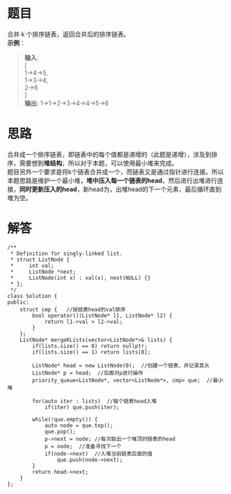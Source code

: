 # **题目**  
合并 k 个排序链表，返回合并后的排序链表。   
**示例**：  
> **输入**:  
[  
    1->4->5,  
    1->3->4,  
    2->6  
    ]  
> **输出**: 1->1->2->3->4->4->5->6
# **思路**  
合并成一个排序链表，即链表中的每个值都是递增的（此题是递增），涉及到排序，需要想到**堆结构**，所以对于本题，可以使用最小堆来完成。  
题目另外一个要求是将k个链表合并成一个，而链表又是通过指针进行连接。所以本题思路是维护一个最小堆，**堆中压入每一个链表的head**，然后进行出堆进行连接，**同时更新压入的head**，新head为，出堆head的下一个元素，最后循环直到堆为空。
# **解答**  
```
/**
 * Definition for singly-linked list.
 * struct ListNode {
 *     int val;
 *     ListNode *next;
 *     ListNode(int x) : val(x), next(NULL) {}
 * };
 */
class Solution {
public:
    struct cmp {   //按链表head的val排序
        bool operator()(ListNode* l1, ListNode* l2) {
            return l1->val > l2->val;
        }
    };
    ListNode* mergeKLists(vector<ListNode*>& lists) {
        if(lists.size() == 0) return nullptr;
        if(lists.size() == 1) return lists[0];
        
        ListNode* head = new ListNode(0);  //创建一个链表，并记录其头
        ListNode* p = head;  //后面对p进行操作
        priority_queue<ListNode*, vector<ListNode*>, cmp> que;  //最小堆
        
        for(auto iter : lists)  //每个链表head入堆
            if(iter) que.push(iter);
        
        while(!que.empty()) {
            auto node = que.top();
            que.pop();
            p->next = node; //每次取出一个堆顶的链表的head
            p = node;  //准备寻找下一个
            if(node->next)  //入堆当前链表后面的值
                que.push(node->next);
        }
        return head->next;
    }   
};
```